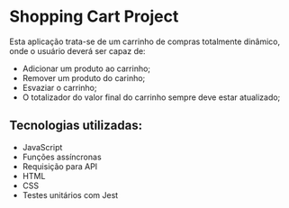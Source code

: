 <h1>Shopping Cart Project</h1>

Esta aplicação trata-se de um carrinho de compras totalmente dinâmico, onde o usuário deverá ser capaz de:

- Adicionar um produto ao carrinho;
- Remover um produto do carinho;
- Esvaziar o carrinho;
- O totalizador do valor final do carrinho sempre deve estar atualizado;


<h2>Tecnologias utilizadas:</h2>

- JavaScript
- Funções assíncronas
- Requisição para API
- HTML
- CSS
- Testes unitários com Jest






